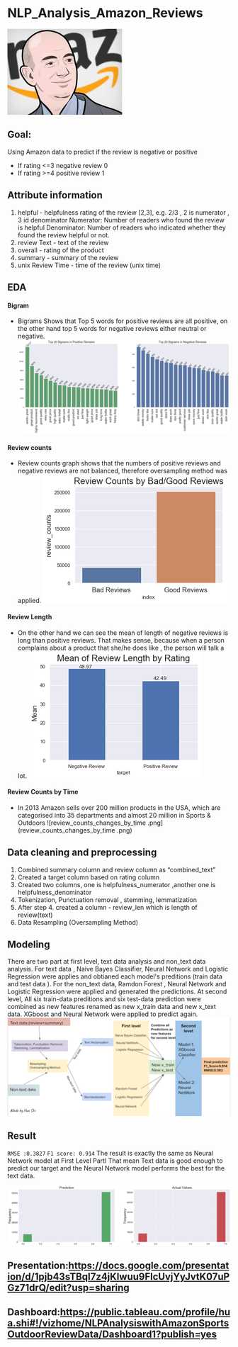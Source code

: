 # NLP_Analysis_Amazon_Reviews
![ceo.jpeg](ceo.jpeg)
## Goal: 
Using Amazon data to predict if the review is negative or positive
- If rating <=3  negative review  0
- If rating >=4  positive review  1
## Attribute information
1.  helpful - helpfulness rating of the review [2,3], e.g. 2/3 ,  2 is numerator , 3 id denominator
            Numerator: Number of readers who found the review is  helpful
            Denominator: Number of readers who indicated whether they found the review helpful or not.
2. review Text - text of the review
3. overall - rating of the product
4. summary - summary of the review
5. unix Review Time - time of the review (unix time)
## EDA
#### Bigram
- Bigrams Shows that Top 5 words for positive reviews are all positive, on the other hand top 5 words for negative reviews either neutral or negative.
![bigram.png](bigram.png)
#### Review counts 
- Review counts graph shows that  the numbers of positive reviews and negative reviews are not balanced, therefore oversampling method was applied.
![review_counts.png](review_counts.png)
#### Review Length
- On the other hand we can see the mean of length of negative reviews is long than positive reviews. That makes sense, because when a person complains about a product that she/he does like , the person will talk a lot.
![length_mean_in_good:bad_reviews.png](length_mean_in_good:bad_reviews.png)
#### Review Counts by Time
- In 2013 Amazon sells over 200 million products in the USA, which are categorised into 35 departments and almost 20 million in Sports & Outdoors 
![review_counts_changes_by_time .png](review_counts_changes_by_time .png)




## Data cleaning and preprocessing
1. Combined summary column and review column as “combined_text”
2. Created a target column based on rating column 
3. Created two columns, one is helpfulness_numerator ,another one is helpfulness_denominator 
4. Tokenization, Punctuation removal , stemming, lemmatization 
5. After step 4.  created a column - review_len which is length of review(text)
6. Data Resampling (Oversampling Method)

## Modeling
There are two part at first level, text data analysis and non_text data analysis. For text data , Naive Bayes Classifier, Neural Network and Logistic Regression were applies and obtianed each model's preditions (train data and test data ). For the non_text data, Ramdon Forest , Neural Network and Logistic Regression were applied and generated the predictions. At second level, All six train-data preditions  and six test-data prediction were combined as new features renamed as  new x_train data and new x_text data. XGboost and Neural Network were applied to predict again. 
![overall_process.png](overall_process.png)
## Result 

`RMSE :0.3827`
`F1 score: 0.914`
The result is exactly the same as Neural Network model at First Level PartI 
That mean Text data is good enough to predict our target and the Neural Network model performs the best for the text data.

![prediction_vs_actual_values.png](prediction_vs_actual_values.png)







## Presentation:https://docs.google.com/presentation/d/1pjb43sTBqI7z4jKIwuu9FlcUvjYyJvtK07uPGz71drQ/edit?usp=sharing
## Dashboard:https://public.tableau.com/profile/hua.shi#!/vizhome/NLPAnalysiswithAmazonSportsOutdoorReviewData/Dashboard1?publish=yes
